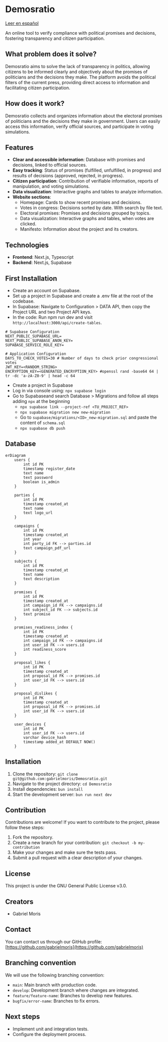 # Demosratio

[Leer en español](README.md)

An online tool to verify compliance with political promises and decisions, fostering transparency and citizen participation.

## What problem does it solve?

Demosratio aims to solve the lack of transparency in politics, allowing citizens to be informed clearly and objectively about the promises of politicians and the decisions they make. The platform avoids the political filters of the current press, providing direct access to information and facilitating citizen participation.

## How does it work?

Demosratio collects and organizes information about the electoral promises of politicians and the decisions they make in government. Users can easily access this information, verify official sources, and participate in voting simulations.

## Features

- **Clear and accessible information**: Database with promises and decisions, linked to official sources.
- **Easy tracking**: Status of promises (fulfilled, unfulfilled, in progress) and results of decisions (approved, rejected, in progress).
- **Citizen participation**: Contribution of verifiable information, reports of manipulation, and voting simulations.
- **Data visualization**: Interactive graphs and tables to analyze information.
- **Website sections**:
  - Homepage: Cards to show recent promises and decisions.
  - Votes in congress: Decisions sorted by date. With search by file text.
  - Electoral promises: Promises and decisions grouped by topics.
  - Data visualization: Interactive graphs and tables, when votes are clicked.
  - Manifesto: Information about the project and its creators.

## Technologies

- **Frontend**: Next.js, Typescript
- **Backend**: Next.js, Supabase

## First Installation

- Create an account on Supabase.
- Set up a project in Supabase and create a .env file at the root of the codebase.
- In Supabase: Navigate to Configuration > DATA API, then copy the Project URL and two Project API keys.
- In the code: Run npm run dev and visit `http://localhost:3000/api/create-tables`.

```
# Supabase Configuration
NEXT_PUBLIC_SUPABASE_URL=
NEXT_PUBLIC_SUPABASE_ANON_KEY=
SUPABASE_SERVICE_ROLE_KEY=

# Application Configuration
DAYS_TO_CHECK_VOTES=30 # Number of days to check prior congressional votes
JWT_KEY=<RANDOM_STRING>
ENCRYPTION_KEY=<GENERATED_ENCRYPTION_KEY> #openssl rand -base64 64 | tr -dc 'a-zA-Z0-9' | head -c 64
```

- Create a project in Supabase
- Log in via console using: `npx supabase login`
- Go to Supabaseand search Database > Migrations and follow all steps adding `npx` at the beginning
  - `npx supabase link --project-ref <TU_PROJECT_REF>`
  - `npx supabase migration new new-migration`
  - Go to `supabase/migrations/<ID>_new-migration.sql` and paste the content of `schema.sql`
  - `npx supabase db push`

## Database

```mermaid
erDiagram
    users {
        int id PK
        timestamp register_date
        text name
        text password
        boolean is_admin
    }

    parties {
        int id PK
        timestamp created_at
        text name
        text logo_url
    }

    campaigns {
        int id PK
        timestamp created_at
        int year
        int party_id FK --> parties.id
        text campaign_pdf_url
    }

    subjects {
        int id PK
        timestamp created_at
        text name
        text description
    }

    promises {
        int id PK
        timestamp created_at
        int campaign_id FK --> campaigns.id
        int subject_id FK --> subjects.id
        text promise
    }

    promises_readiness_index {
        int id PK
        timestamp created_at
        int campaign_id FK --> campaigns.id
        int user_id FK --> users.id
        int readiness_score
    }

    proposal_likes {
        int id PK
        timestamp created_at
        int proposal_id FK --> promises.id
        int user_id FK --> users.id
    }

    proposal_dislikes {
        int id PK
        timestamp created_at
        int proposal_id FK --> promises.id
        int user_id FK --> users.id
    }

    user_devices {
        int id PK
        int user_id FK --> users.id
        varchar device_hash
        timestamp added_at DEFAULT NOW()
    }
```

## Installation

1.  Clone the repository: `git clone git@github.com:gabrielmoris/Demosratio.git`
2.  Navigate to the project directory: `cd Demosratio`
3.  Install dependencies: `bun install`
4.  Start the development server: `bun run next dev`

## Contribution

Contributions are welcome! If you want to contribute to the project, please follow these steps:

1.  Fork the repository.
2.  Create a new branch for your contribution: `git checkout -b my-contribution`
3.  Make your changes and make sure the tests pass.
4.  Submit a pull request with a clear description of your changes.

## License

This project is under the GNU General Public License v3.0.

## Creators

- Gabriel Moris

## Contact

You can contact us through our GitHub profile: [https://github.com/gabrielmoris](https://github.com/gabrielmoris)

## Branching convention

We will use the following branching convention:

- `main`: Main branch with production code.
- `develop`: Development branch where changes are integrated.
- `feature/feature-name`: Branches to develop new features.
- `bugfix/error-name`: Branches to fix errors.

## Next steps

- Implement unit and integration tests.
- Configure the deployment process.
